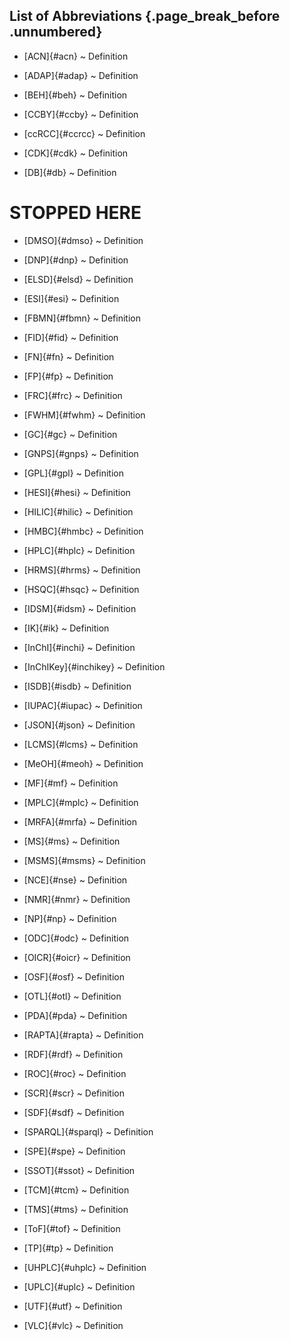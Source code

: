 ## List of Abbreviations {.page_break_before .unnumbered}

- [ACN]{#acn}
  ~ Definition

- [ADAP]{#adap}
  ~ Definition

- [BEH]{#beh}
  ~ Definition

- [CCBY]{#ccby}
  ~ Definition

- [ccRCC]{#ccrcc}
  ~ Definition

- [CDK]{#cdk}
  ~ Definition

- [DB]{#db}
  ~ Definition

# STOPPED HERE

- [DMSO]{#dmso}
  ~ Definition

- [DNP]{#dnp}
  ~ Definition

- [ELSD]{#elsd}
  ~ Definition

- [ESI]{#esi}
  ~ Definition

- [FBMN]{#fbmn}
  ~ Definition

- [FID]{#fid}
  ~ Definition

- [FN]{#fn}
  ~ Definition

- [FP]{#fp}
  ~ Definition

- [FRC]{#frc}
  ~ Definition

- [FWHM]{#fwhm}
  ~ Definition

- [GC]{#gc}
  ~ Definition

- [GNPS]{#gnps}
  ~ Definition

- [GPL]{#gpl}
  ~ Definition

- [HESI]{#hesi}
  ~ Definition

- [HILIC]{#hilic}
  ~ Definition

- [HMBC]{#hmbc}
  ~ Definition

- [HPLC]{#hplc}
  ~ Definition

- [HRMS]{#hrms}
  ~ Definition

- [HSQC]{#hsqc}
  ~ Definition

- [IDSM]{#idsm}
  ~ Definition

- [IK]{#ik}
  ~ Definition

- [InChI]{#inchi}
  ~ Definition

- [InChIKey]{#inchikey}
  ~ Definition

- [ISDB]{#isdb}
  ~ Definition

- [IUPAC]{#iupac}
  ~ Definition

- [JSON]{#json}
  ~ Definition

- [LCMS]{#lcms}
  ~ Definition

- [MeOH]{#meoh}
  ~ Definition

- [MF]{#mf}
  ~ Definition

- [MPLC]{#mplc}
  ~ Definition

- [MRFA]{#mrfa}
  ~ Definition

- [MS]{#ms}
  ~ Definition

- [MSMS]{#msms}
  ~ Definition

- [NCE]{#nse}
  ~ Definition

- [NMR]{#nmr}
  ~ Definition

- [NP]{#np}
  ~ Definition

- [ODC]{#odc}
  ~ Definition

- [OICR]{#oicr}
  ~ Definition

- [OSF]{#osf}
  ~ Definition

- [OTL]{#otl}
  ~ Definition

- [PDA]{#pda}
  ~ Definition

- [RAPTA]{#rapta}
  ~ Definition

- [RDF]{#rdf}
  ~ Definition

- [ROC]{#roc}
  ~ Definition

- [SCR]{#scr}
  ~ Definition

- [SDF]{#sdf}
  ~ Definition

- [SPARQL]{#sparql}
  ~ Definition

- [SPE]{#spe}
  ~ Definition

- [SSOT]{#ssot}
  ~ Definition

- [TCM]{#tcm}
  ~ Definition

- [TMS]{#tms}
  ~ Definition

- [ToF]{#tof}
  ~ Definition

- [TP]{#tp}
  ~ Definition

- [UHPLC]{#uhplc}
  ~ Definition

- [UPLC]{#uplc}
  ~ Definition

- [UTF]{#utf}
  ~ Definition

- [VLC]{#vlc}
  ~ Definition
